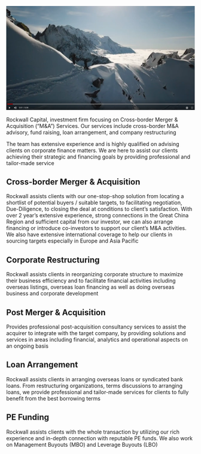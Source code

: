 
[![SC2 Video](img_gallery/SC2_youtube.png)](https://youtu.be/JVvfk56hckY "SC2 Rockwall Analytics - Click to Watch!")

Rockwall Capital, investment firm focusing on Cross-border Merger & Acquisition (“M&A”) Services. Our services include cross-border M&A advisory, fund raising, loan arrangement, and company restructuring

The team has extensive experience and is highly qualified on advising clients on corporate finance matters. We are here to assist our clients achieving their strategic and financing goals by providing professional and tailor-made service

## Cross-border Merger & Acquisition
Rockwall assists clients with our one-stop-shop solution from locating a shortlist of potential buyers / suitable targets, to facilitating negotiation, Due-Diligence, to closing the deal at conditions to client’s satisfaction. With over 2 year’s extensive experience, strong connections in the Great China Region and sufficient capital from our investor, we can also arrange financing or introduce co-investors to support our client’s M&A activities. We also have extensive international coverage to help our clients in sourcing targets especially in Europe and Asia Pacific

## Corporate Restructuring
Rockwall assists clients in reorganizing corporate structure to maximize their business efficiency and to facilitate financial activities including overseas listings, overseas loan financing as well as doing overseas business and corporate development

## Post Merger & Acquisition
Provides professional post-acquisition consultancy services to assist the acquirer to integrate with the target company, by providing solutions and services in areas including financial, analytics and operational aspects on an ongoing basis

## Loan Arrangement
Rockwall assists clients in arranging overseas loans or syndicated bank loans. From restructuring organizations, terms discussions to arranging loans, we provide professional and tailor-made services for clients to fully benefit from the best borrowing terms

## PE Funding
Rockwall assists clients with the whole transaction by utilizing our rich experience and in-depth connection with reputable PE funds. We also work on Management Buyouts (MBO) and Leverage Buyouts (LBO)
